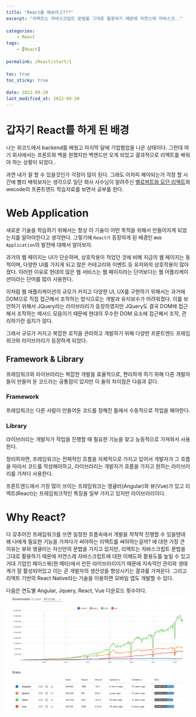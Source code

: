 ```yaml
---
title: "React를 해보라고???"
excerpt: "리엑트는 자바스크립트 문법을 그대로 활용하기 때문에 자연스레 자바스크.."

categories:
    - React
tags:
    - [React]

permalink: /React/start/1

toc: true
toc_sticky: true

date: 2022-09-20
last_modified_at: 2022-09-20
---
```


# 갑자기 React를 하게 된 배경

나는 위코드에서 backend를 배웠고 마지막 달에 기업협업을 나온 상태이다. 그런데 여기 회사에서는 프론트와 백을 원했지만 백엔드만 오게 되었고 결과적으로 리엑트를 배워야 하는 상황이 되었다..

과연 내가 잘 할 수 있을것인가 걱정이 많이 된다. 그래도 어차피 해야되는거 걱정 할 시간에 빨리 배워보자는 생각으로 일단 회사 사수님이 알려주신 [벨로퍼트와 모던 리엑트](https://react.vlpt.us/)와 wecode의 프론트엔드 학습자료를 보면서 공부를 한다.

# Web Application

새로운 기술을 학습하기 위해서는 항상 이 기술이 어떤 목적을 위해서 만들어지게 되었는지를 알아야한다고 생각한다. 그렇기에 `React가` 등장하게 된 배경인 `Web Application`의 발전에 대해서 알아보자.

과거의 웹 페이지는 UI가 단순하며, 상호작용이 적었던 것에 비해 지금의 웹 페이지는 동적이며, 다양한 UI를 가지게 되고 많은 카테고리와 이벤트 등 유저와의 상호작용이 많아졌다. 이러한 이유로 현대의 많은 웹 서비스는 웹 페이지라는 단어보다는 웹 어플리케이션이라는 단어를 많이 사용한다.

이처럼 웹 애플리케이션의 규모가 커지고 다양한 UI, UX를 구현하기 위해서는 과거에 DOM으로 직접 접근해서 조작하는 방식으로는 개발과 유지보수가 어려워졌다. 이를 보안하기 위해서 JQuery라는 라이브러리가 등장하였지만 JQuery도 결국 DOM에 접근해서 조작하는 메서드 모음이기 때문에 현대의 무수한 DOM 요소에 접근해서 조작, 관리하기란 쉽지가 않다.

그래서 규모가 커지고 복잡한 로직을 관리하고 개발하기 위해 다양한 프론트엔드 프레임워크와 라이브러리가 등장하게 되었다.

## Framework & Library

프레임워크와 라이브러리는 복잡한 개발을 효율적으로, 편리하게 하기 위해 다른 개발자들이 만들어 둔 코드라는 공통점이 있지만 이 둘의 차이점은 다음과 같다.

### Framework

프레임워크는 다른 사람이 만들어둔 코드를 정해진 틀에서 수동적으로 작업을 해야한다.

### Library

라이브러리는 개발자가 작업을 진행할 때 필요한 기능을 찾고 능동적으로 가져와서 사용한다.

정리하자면, 프레임워크는 전체적인 흐름을 자체적으로 가지고 있어서 개발자가 그 흐름을 따라서 코드를 작성해야하고, 라이브러리는 개발자가 흐름을 가지고 원하는 라이브러리를 가져다 사용한다.

프론트엔드에서 가장 많이 쓰이는 프레임워크는 앵귤러(Angular)와 뷰(Vue)가 있고 리엑트(React)는 프레임워크적인 특징을 일부 가지고 있지만 라이브러리이다.

# Why React?

다 갖추어진 프레임워크를 쓰면 일정한 흐름속에서 개발을 착착착 진행할 수 있을텐데 왜 나에게 필요한 기능을 가져다가 써야하는 리엑트를 써야하는걸까? 에 대한 가장 큰 이유는 뷰와 앵귤러는 자신만의 문법을 가지고 있지만, 리엑트는 자바스크립트 문법을 그대로 활용하기 때문에 자연스레 자바스크립트에 대한 이해도와 활용도를 높일 수 있고 거대 기업인 페이스북(현 메타)에서 만든 라이브러리이기 때문에 지속적인 관리와 생태계가 잘 활성되어있고 이는 곧 개발자의 생산성을 향상시키는 결과를 가져온다. 그리고 리엑트 기반의 React Native라는 기술을 이용하면 모바일 앱도 개발할 수 있다.

다음은 연도별 Angular, Jquery, React, Vue 다운로드 횟수이다.
![](../../assets/images/posts_img/React/2022-09-20-React.png)
